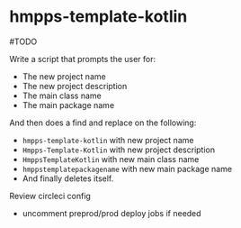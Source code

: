 # hmpps-template-kotlin

#TODO

Write a script that prompts the user for:
* The new project name
* The new project description
* The main class name
* The main package name

And then does a find and replace on the following:
* `hmpps-template-kotlin` with new project name
* `Hmpps-Template-Kotlin` with new project description
* `HmppsTemplateKotlin` with new main class name
* `hmppstemplatepackagename` with new main package name
* And finally deletes itself.

Review circleci config
* uncomment preprod/prod deploy jobs if needed
